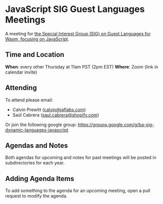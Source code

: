 # JavaScript SIG Guest Languages Meetings

A meeting for [the Special Interest Group (SIG) on Guest Languages for Wasm, focusing on JavaScript](https://github.com/bytecodealliance/governance/blob/main/SIGs/SIG-guest-languages/proposal.md).

## Time and Location

**When**: every other Thursday at 11am PST (2pm EST)
**Where**: Zoom (link in calendar invite)

## Attending

To attend please email:

* Calvin Prewitt (calvin@jaflabs.com)
* Saúl Cabrera (saul.cabrera@shopify.com)

Or join the following google group: https://groups.google.com/g/ba-sig-dynamic-languages-javascript

## Agendas and Notes

Both agendas for upcoming and notes for past meetings will be posted in
subdirectories for each year.

## Adding Agenda Items

To add something to the agenda for an upcoming meeting, open a pull request to
modify the agenda.
